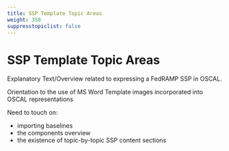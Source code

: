 ```yaml
---
title: SSP Template Topic Areas
weight: 350
suppresstopiclist: false
---
```

# SSP Template Topic Areas

Explanatory Text/Overview related to expressing a FedRAMP SSP in OSCAL.

Orientation to the use of MS Word Template images incorporated into OSCAL representations

Need to touch on:
- importing baselines
- the components overview
- the existence of topic-by-topic SSP content sections
